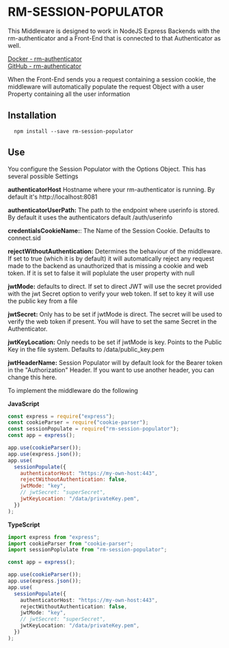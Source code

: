 # RM-SESSION-POPULATOR

This Middleware is designed to work in NodeJS Express Backends with the rm-authenticator and a Front-End that is connected to that Authenticator as well.

[Docker - rm-authenticator](https://cloud.docker.com/u/reliefmelone/repository/docker/reliefmelone/rm-authenticator)\
[GitHub - rm-authenticator](https://github.com/relief-melone/rm-authenticator)

When the Front-End sends you a request containing a session cookie, the middleware will automatically populate the request
Object with a user Property containing all the user information

## Installation

```
  npm install --save rm-session-populator
```

## Use

You configure the Session Populator with the Options Object. This has several possible Settings

**authenticatorHost** Hostname where your rm-authenticator is running. By default it's http://localhost:8081

**authenticatorUserPath:** The path to the endpoint where userinfo is stored. By default it uses the authenticators default /auth/userinfo

**credentialsCookieName:**: The Name of the Session Cookie. Defaults to connect.sid

**rejectWithoutAuthentication:** Determines the behaviour of the middleware. If set to true (which it is by default) it will automatically reject any request made to the backend as unauthorized that is missing a cookie and web token. If it is set to false it will poplulate the user property with null

**jwtMode:** defaults to direct. If set to direct JWT will use the secret provided with the jwt Secret option to verify your web token. If set to key it will use the public key from a file

**jwtSecret:** Only has to be set if jwtMode is direct. The secret will be used to verify the web token if present. You will have to set the same Secret in the Authenticator.

**jwtKeyLocation:** Only needs to be set if jwtMode is key. Points to the Public Key in the file system. Defaults to /data/public_key.pem

**jwtHeaderName:** Session Populator will by default look for the Bearer token in the "Authorization" Header. If you want to use another header, you can change this here.

To implement the middleware do the following

**JavaScript**

```js
const express = require("express");
const cookieParser = require("cookie-parser");
const sessionPopulate = require("rm-session-populator");
const app = express();

app.use(cookieParser());
app.use(express.json());
app.use(
  sessionPopulate({
    authenticatorHost: "https://my-own-host:443",
    rejectWithoutAuthentication: false,
    jwtMode: "key",
    // jwtSecret: "superSecret",
    jwtKeyLocation: "/data/privateKey.pem",
  })
);
```

**TypeScript**

```ts
import express from "express";
import cookieParser from "cookie-parser";
import sessionPoplulate from "rm-session-populator";

const app = express();

app.use(cookieParser());
app.use(express.json());
app.use(
  sessionPopulate({
    authenticatorHost: "https://my-own-host:443",
    rejectWithoutAuthentication: false,
    jwtMode: "key",
    // jwtSecret: "superSecret",
    jwtKeyLocation: "/data/privateKey.pem",
  })
);
```

